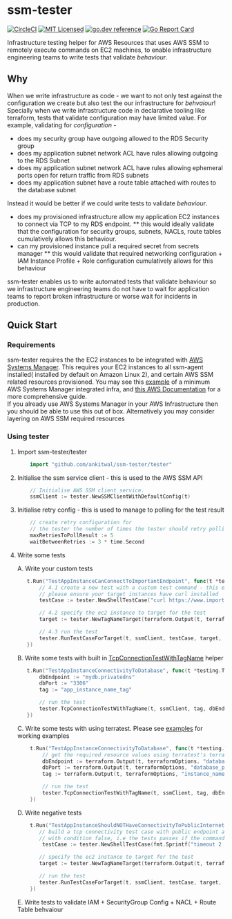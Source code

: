 # ssm-tester
[![CircleCI](https://circleci.com/gh/ankitwal/ssm-tester/tree/main.svg?style=svg)](https://circleci.com/gh/ankitwal/ssm-tester/tree/main)
[![MIT Licensed](https://img.shields.io/badge/license-MIT-blue.svg)](https://raw.githubusercontent.com/ankitwal/ssm-tester/main/LICENSE)
[![go.dev reference](https://img.shields.io/badge/go.dev-reference-007d9c?logo=go&logoColor=white&style=flat-square)](https://pkg.go.dev/mod/github.com/ankitwal/ssm-tester/tester?tab=overview)
[![Go Report Card](https://goreportcard.com/badge/github.com/ankitwal/ssm-tester)](https://goreportcard.com/report/github.com/ankitwal/ssm-tester)


Infrastructure testing helper for AWS Resources that uses AWS SSM to remotely execute commands on EC2 machines, to enable infrastructure engineering teams to write 
tests that validate *behaviour*.

## Why 
When we write infrastructure as code - we want to not only test against the configuration we create but also test the our infrastructure for *behvaiour*!
Specially when we write infrastructure code in declarative tooling like terraform, tests that validate configuration may have limited value.
For example, validating for *configuration* - 
* does my security group have outgoing allowed to the RDS Security group
* does my application subnet network ACL have rules allowing outgoing to the RDS Subnet
* does my application subnet network ACL have rules allowing ephemeral ports open for return traffic from RDS subnets
* does my application subnet have a route table attached with routes to the database subnet 


Instead it would be better if we could write tests to validate *behaviour*.
* does my provisioned infrastructure allow my application EC2 instances to connect via TCP to my RDS endpoint. 
** this would ideally validate that the configuration for security groups, subnets, NACLs, route tables cumulatively allows this behaviour.  
* can my provisioned instance pull a required secret from secrets manager
** this would validate that required networking configuration + IAM Instance Profile + Role configuration cumulatively allows for this behaviour 

ssm-tester enables us to write automated tests that validate behaviour so we infrastructure engineering teams do not have to wait for application teams to report
broken infrastructure or worse wait for incidents in production. 

## Quick Start 

### Requirements 

ssm-tester requires the the EC2 instances to be integrated with [AWS Systems Manager](https://aws.amazon.com/systems-manager/). 
This requires your EC2 instances to all ssm-agent installed( installed by default on Amazon Linux 2), and certain AWS SSM related resources provisioned. 
You may see this [example](./examples/private-subnets/terraform/main.tf) of a minimum AWS Systems Manager integrated infra, and 
[this AWS Documentation](https://docs.aws.amazon.com/systems-manager/latest/userguide/systems-manager-setting-up.html) for a more comprehensive guide.  
If you already use AWS Systems Manager in your AWS Infrastructure then you should be able to use this out of box. Alternatively you may
consider layering on AWS SSM required resources 

### Using tester
1. Import ssm-tester/tester
    ```go
    	import "github.com/ankitwal/ssm-tester/tester"
    ```
2. Initialise the ssm service client - this is used to the AWS SSM API
    ```go
    	// Initialise AWS SSM client service.
    	ssmClient := tester.NewSSMClientWithDefaultConfig(t)
    ```
3. Initialise retry config - this is used to manage to polling for the test result
    ```go
    	// create retry configuration for
    	// the tester the number of times the tester should retry polling for the result of the test command
    	maxRetriesToPollResult := 5
    	waitBetweenRetries := 3 * time.Second
    ```
4. Write some tests 
 
    A. Write your custom tests 
    
    ```go
       t.Run("TestAppInstanceCanConnectToImportantEndpoint", func(t *testing.T) {   
           // 4.1 create a new test with a custom test command - this example uses curl
           // please ensure your target instances have curl installed
           testCase := tester.NewShellTestCase("curl https://www.importantendpoint.com --connect-timeout 2", true)
   
           // 4.2 specify the ec2 instance to target for the test
           target := tester.NewTagNameTarget(terraform.Output(t, terraformOptions, "app_instance_name_tag"))
   
           // 4.3 run the test 
           tester.RunTestCaseForTarget(t, ssmClient, testCase, target, maxRetriesToPollResult, waitBetweenRetries)   
       })
    ```
   
    B. Write some tests with built in [TcpConnectionTestWithTagName](https://pkg.go.dev/github.com/ankitwal/ssm-tester/tester#TcpConnectionTestWithNameTag) helper 
    ```go
       t.Run("TestAppInstanceConnectivityToDatabase", func(t *testing.T) {
           dbEndpoint := "mydb.privatedns" 
           dbPort := "3306" 
           tag := "app_instance_name_tag" 
   
           // run the test
           tester.TcpConnectionTestWithTagName(t, ssmClient, tag, dbEndpoint, dbPort, maxRetriesToPollResult, waitBetweenRetries)
       })
    ```
   
   C. Write some tests with using terratest. Please see [examples](examples/private-subnets/) for working examples 
   ```go
       t.Run("TestAppInstanceConnectivityToDatabase", func(t *testing.T) {
           // get the required resource values using terratest's terraform module
           dbEndpoint := terraform.Output(t, terraformOptions, "database_endpoint")
           dbPort := terraform.Output(t, terraformOptions, "database_port")
           tag := terraform.Output(t, terraformOptions, "instance_name_tag")
   
           // run the test 
           tester.TcpConnectionTestWithTagName(t, ssmClient, tag, dbEndpoint, dbPort, maxRetriesToPollResult, waitBetweenRetries)    
       })
    ``` 
   
   D. Write negative tests
    ```go
	    t.Run("TestAppInstanceShouldNOTHaveConnectivityToPublicInternet", func(t *testing.T) {
           // build a tcp connectivity test case with public endpoint and port, 
           // with condition false, i.e the tests passes if the command fails on all target instances
	    	testCase := tester.NewShellTestCase(fmt.Sprintf("timeout 2 bash -c '</dev/tcp/%s/%s'", "www.example.com", "443"), false)
   
           // specify the ec2 instance to target for the test
           target := tester.NewTagNameTarget(terraform.Output(t, terraformOptions, "instance_name_tag"))
   
           // run the test
           tester.RunTestCaseForTarget(t, ssmClient, testCase, target, maxRetriesToPollResult, waitBetweenRetries)
	    })
    ```
   E. Write tests to validate IAM + SecurityGroup Config + NACL + Route Table behvaiour 
